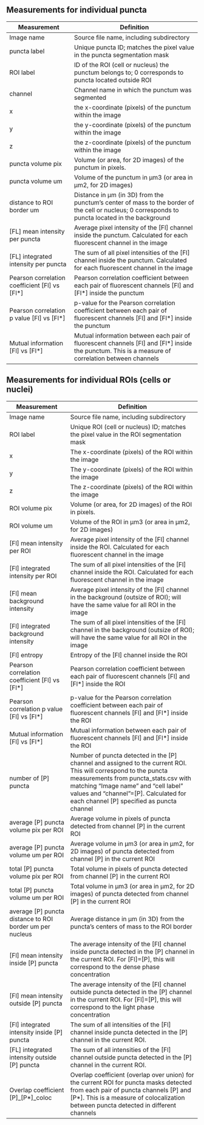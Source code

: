 ## Measurements for individual puncta 

| **Measurement** |	**Definition** |
|-----|-----|
Image name	| Source file name, including subdirectory
puncta label |	Unique puncta ID; matches the pixel value in the puncta segmentation mask
ROI label |	ID of the ROI (cell or nucleus) the punctum belongs to; 0 corresponds to puncta located outside ROI
channel |	Channel name in which the punctum was segmented
x |	the x-coordinate (pixels) of the punctum within the image
y |	the y-coordinate (pixels) of the punctum within the image
z |	the z-coordinate (pixels) of the punctum within the image
puncta volume pix |	Volume (or area, for 2D images) of the punctum in pixels.
puncta volume um |	Volume of the punctum in µm3 (or area in µm2, for 2D images)
distance to ROI border um |	Distance in µm (in 3D) from the punctum’s center of mass to the border of the cell or nucleus; 0 corresponds to puncta located in the background
[FL] mean intensity per puncta	| Average pixel intensity of the [Fl] channel inside the punctum. Calculated for each fluorescent channel in the image
[FL] integrated intensity per puncta |	The sum of all pixel intensities of the [Fl] channel inside the punctum. Calculated for each fluorescent channel in the image
Pearson correlation coefficient [Fl] vs [Fl*] |	Pearson correlation coefficient between each pair of fluorescent channels [Fl] and [Fl*] inside the punctum
Pearson correlation p value [Fl] vs [Fl*] |	p-value for the Pearson correlation coefficient between each pair of fluorescent channels [Fl] and [Fl*] inside the punctum
Mutual information [Fl] vs [Fl*] |	Mutual information between each pair of fluorescent channels [Fl] and [Fl*] inside the punctum. This is a measure of correlation between channels



## Measurements for individual ROIs (cells or nuclei)

| **Measurement** |	**Definition** |
|-----|-----|
Image name |	Source file name, including subdirectory
ROI label |	Unique ROI (cell or nucleus) ID; matches the pixel value in the ROI segmentation mask
x |	The x-coordinate (pixels) of the ROI within the image
y |	The y-coordinate (pixels) of the ROI within the image
z |	The z-coordinate (pixels) of the ROI within the image
ROI volume pix |	Volume (or area, for 2D images) of the ROI in pixels.
ROI volume um |	Volume of the ROI in µm3 (or area in µm2, for 2D images)
[Fl] mean intensity per ROI |	Average pixel intensity of the [Fl] channel inside the ROI. Calculated for each fluorescent channel in the image
[Fl] integrated intensity per ROI |	The sum of all pixel intensities of the [Fl] channel inside the ROI. Calculated for each fluorescent channel in the image
[Fl] mean background intensity |	Average pixel intensity of the [Fl] channel in the background (outsize of ROI); will have the same value for all ROI in the image
[Fl] integrated background intensity |	The sum of all pixel intensities of the [Fl] channel in the background (outsize of ROI); will have the same value for all ROI in the image
[Fl] entropy |	Entropy of the [Fl] channel inside the ROI
Pearson correlation coefficient [Fl] vs [Fl*]	| Pearson correlation coefficient between each pair of fluorescent channels [Fl] and [Fl*] inside the ROI
Pearson correlation p value [Fl] vs [Fl*] |	p-value for the Pearson correlation coefficient between each pair of fluorescent channels [Fl] and [Fl*] inside the ROI
Mutual information [Fl] vs [Fl*] |	Mutual information between each pair of fluorescent channels [Fl] and [Fl*] inside the ROI
number of [P] puncta |	Number of puncta detected in the [P] channel and assigned to the current ROI. This will correspond to the puncta measurements from puncta_stats.csv with matching “Image name” and “cell label” values and “channel”=[P]. Calculated for each channel [P] specified as puncta channel
average [P] puncta volume pix per ROI |	Average volume in pixels of puncta detected from channel [P] in the current ROI
average [P] puncta volume um per ROI |	Average volume in µm3 (or area in µm2, for 2D images) of puncta detected from channel [P] in the current ROI
total [P] puncta volume pix per ROI |	Total volume in pixels of puncta detected from channel [P] in the current ROI
total [P] puncta volume um per ROI |	Total volume in µm3 (or area in µm2, for 2D images) of puncta detected from channel [P] in the current ROI
average [P] puncta distance to ROI border um per nucleus |	Average distance in µm (in 3D) from the puncta’s centers of mass to the ROI border 
[Fl] mean intensity inside [P] puncta |	The average intensity of the [Fl] channel inside puncta detected in the [P] channel in the current ROI. For [Fl]=[P], this will correspond to the dense phase concentration
[Fl] mean intensity outside [P] puncta |	The average intensity of the [Fl] channel outside puncta detected in the [P] channel in the current ROI. For [Fl]=[P], this will correspond to the light phase concentration
[Fl] integrated intensity inside [P] puncta |	The sum of all intensities of the [Fl] channel inside puncta detected in the [P] channel in the current ROI.  
[FL] integrated intensity outside [P] puncta |	The sum of all intensities of the [Fl] channel outside puncta detected in the [P] channel in the current ROI.  
Overlap coefficient [P]_[P*]_coloc |	Overlap coefficient (overlap over union) for the current ROI for puncta masks detected from each pair of puncta channels [P] and [P*]. This is a measure of colocalization between puncta detected in different channels
